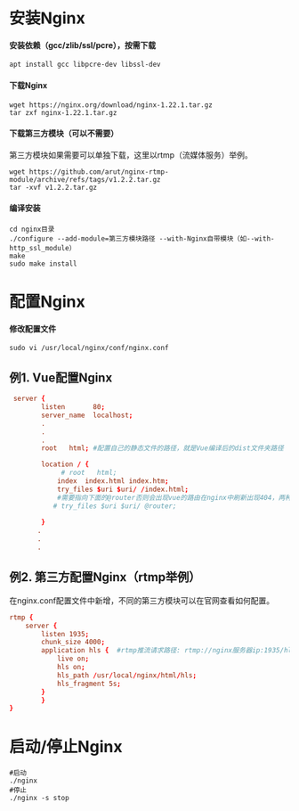 # 安装Nginx

#### 安装依赖（gcc/zlib/ssl/pcre），按需下载

```shell
apt install gcc libpcre-dev libssl-dev
```

#### 下载Nginx

```shell
wget https://nginx.org/download/nginx-1.22.1.tar.gz
tar zxf nginx-1.22.1.tar.gz
```

#### 下载第三方模块（可以不需要）

第三方模块如果需要可以单独下载，这里以rtmp（流媒体服务）举例。

```shell
wget https://github.com/arut/nginx-rtmp-module/archive/refs/tags/v1.2.2.tar.gz
tar -xvf v1.2.2.tar.gz
```

#### 编译安装

```
cd nginx目录
./configure --add-module=第三方模块路径 --with-Nginx自带模块（如--with-http_ssl_module）
make
sudo make install
```

# 配置Nginx

#### 修改配置文件

```shell
sudo vi /usr/local/nginx/conf/nginx.conf
```

## 例1. Vue配置Nginx

```nginx.conf
 server {
        listen       80;
        server_name  localhost;
		.
		.
		.
        root   html; #配置自己的静态文件的路径，就是Vue编译后的dist文件夹路径

        location / {
             # root   html;
            index  index.html index.htm;
            try_files $uri $uri/ /index.html;
            #需要指向下面的@router否则会出现vue的路由在nginx中刷新出现404，两种写法，这里需要在下边配置router
           # try_files $uri $uri/ @router;
 
        }
       .
       .
       .

```



## 例2. 第三方配置Nginx（rtmp举例）

在nginx.conf配置文件中新增，不同的第三方模块可以在官网查看如何配置。

```nginx.conf
rtmp {
    server {
        listen 1935;
        chunk_size 4000;
        application hls {  #rtmp推流请求路径: rtmp://nginx服务器ip:1935/hls
			live on;
			hls on;
			hls_path /usr/local/nginx/html/hls;
			hls_fragment 5s;
		}
        }
}
```

# 启动/停止Nginx

```shell
#启动
./nginx
#停止
./nginx -s stop
```

